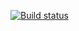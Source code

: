 [![Build status](https://ci.appveyor.com/api/projects/status/mm09t2if0ppwbqd0?svg=true)](https://ci.appveyor.com/project/TatianaHrip/patterns)

